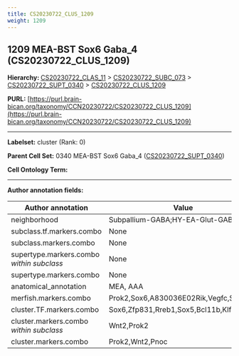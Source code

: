 ```yaml
---
title: CS20230722_CLUS_1209
weight: 1209
---
```

## 1209 MEA-BST Sox6 Gaba_4 (CS20230722_CLUS_1209)
<b>Hierarchy: </b>
[CS20230722_CLAS_11](../CS20230722_CLAS_11) >
[CS20230722_SUBC_073](../CS20230722_SUBC_073) >
[CS20230722_SUPT_0340](../CS20230722_SUPT_0340) >
[CS20230722_CLUS_1209](../CS20230722_CLUS_1209)

**PURL:** [https://purl.brain-bican.org/taxonomy/CCN20230722/CS20230722_CLUS_1209](https://purl.brain-bican.org/taxonomy/CCN20230722/CS20230722_CLUS_1209)

---


**Labelset:** cluster (Rank: 0)

**Parent Cell Set:** 0340 MEA-BST Sox6 Gaba_4 ([CS20230722_SUPT_0340](../CS20230722_SUPT_0340))



**Cell Ontology Term:** 

[MARKER GENES.]: #


---

[TRANSFERRED ANNOTATIONS.]: #


[AUTHOR ANNOTATION FIELDS.]: #


**Author annotation fields:**

| Author annotation | Value |
|-------------------|-------|
|neighborhood|Subpallium-GABA;HY-EA-Glut-GABA|
|subclass.tf.markers.combo|None|
|subclass.markers.combo|None|
|supertype.markers.combo _within subclass_|None|
|supertype.markers.combo|None|
|anatomical_annotation|MEA, AAA|
|merfish.markers.combo|Prok2,Sox6,A830036E02Rik,Vegfc,Slc32a1|
|cluster.TF.markers.combo|Sox6,Zfp831,Rreb1,Sox5,Bcl11b,Klf5|
|cluster.markers.combo _within subclass_|Wnt2,Prok2|
|cluster.markers.combo|Prok2,Wnt2,Pnoc|
